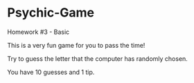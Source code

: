 # Psychic-Game
Homework #3 - Basic

This is a very fun game for you to pass the time!

Try to guess the letter that the computer has randomly chosen.

You have 10 guesses and 1 tip.